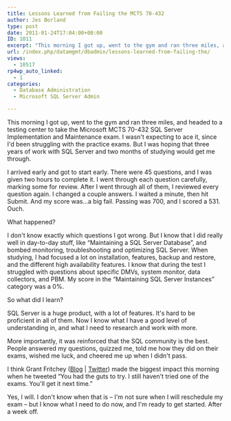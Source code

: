 ```yaml
---
title: Lessons Learned from Failing the MCTS 70-432
author: Jes Borland
type: post
date: 2011-01-24T17:04:00+00:00
ID: 1011
excerpt: "This morning I got up, went to the gym and ran three miles, and headed to a testing center to take the Microsoft MCTS 70-432 SQL Server Implementation and Maintenance exam. I wasn't expecting to ace it, since I'd been struggling with the practice exams.&hellip;"
url: /index.php/datamgmt/dbadmin/lessons-learned-from-failing-the/
views:
  - 10517
rp4wp_auto_linked:
  - 1
categories:
  - Database Administration
  - Microsoft SQL Server Admin

---
```

This morning I got up, went to the gym and ran three miles, and headed to a testing center to take the Microsoft MCTS 70-432 SQL Server Implementation and Maintenance exam. I wasn't expecting to ace it, since I'd been struggling with the practice exams. But I was hoping that three years of work with SQL Server and two months of studying would get me through. 

I arrived early and got to start early. There were 45 questions, and I was given two hours to complete it. I went through each question carefully, marking some for review. After I went through all of them, I reviewed every question again. I changed a couple answers. I waited a minute, then hit Submit. And my score was…a big fail. Passing was 700, and I scored a 531. Ouch. 

What happened? 

I don't know exactly which questions I got wrong. But I know that I did really well in day-to-day stuff, like “Maintaining a SQL Server Database”, and bombed monitoring, troubleshooting and optimizing SQL Server. When studying, I had focused a lot on installation, features, backup and restore, and the different high availability features. I know that during the test I struggled with questions about specific DMVs, system monitor, data collectors, and PBM. My score in the “Maintaining SQL Server Instances” category was a 0%. 

So what did I learn? 

SQL Server is a huge product, with a lot of features. It's hard to be proficient in all of them. Now I know what I have a good level of understanding in, and what I need to research and work with more. 

More importantly, it was reinforced that the SQL community is the best. People answered my questions, quizzed me, told me how they did on their exams, wished me luck, and cheered me up when I didn't pass. 

I think Grant Fritchey ([Blog][1] | [Twitter][2]) made the biggest impact this morning when he tweeted “You had the guts to try. I still haven't tried one of the exams. You'll get it next time.” 

Yes, I will. I don't know when that is – I'm not sure when I will reschedule my exam – but I know what I need to do now, and I'm ready to get started. After a week off.

 [1]: http://scarydba.com
 [2]: http://twitter.com/#!/GFritchey